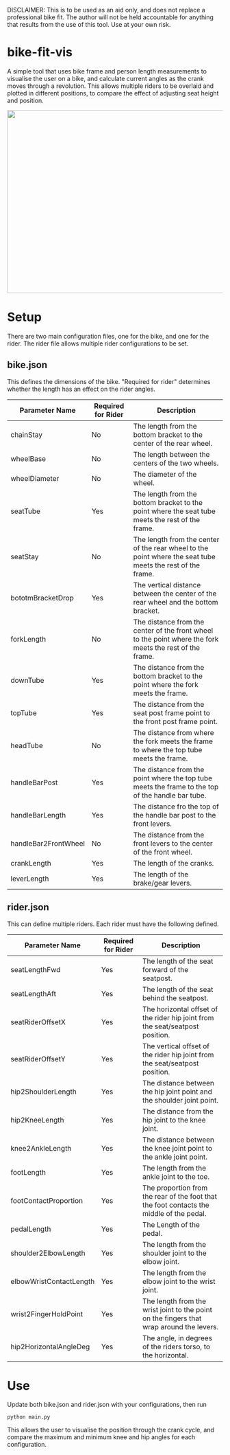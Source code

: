 DISCLAIMER: This is to be used as an aid only, and does not replace a professional bike fit. The author will not be held accountable for anything that results from the use of this tool. Use at your own risk.

# bike-fit-vis
A simple tool that uses bike frame and person length measurements to visualise the user on a bike, and calculate current angles as the crank moves through a revolution. This allows multiple riders to be overlaid and plotted in different positions, to compare the effect of adjusting seat height and position.

<img src="https://github.com/tbattz/bike-fit-vis/raw/main/images/sample-plot.png" width="1000" height="426">

# Setup
There are two main configuration files, one for the bike, and one for the rider. The rider file allows multiple rider configurations to be set.
## bike.json
This defines the dimensions of the bike. "Required for rider" determines whether the length has an effect on the rider angles.

| Parameter Name | Required for Rider | Description                                                                                                |
| -------------- | ------------------ |------------------------------------------------------------------------------------------------------------|
| chainStay      | No                 | The length from the bottom bracket to the center of the rear wheel.                                        |
| wheelBase      | No                 | The length between the centers of the two wheels.                                                          |
| wheelDiameter  | No                 | The diameter of the wheel.                                                                                 |
| seatTube       | Yes                | The length from the bottom bracket to the point where the seat tube meets the rest of the frame.           |
| seatStay       | No                 | The length from the center of the rear wheel to the point where the seat tube meets the rest of the frame. |
| bototmBracketDrop | Yes             | The vertical distance between the center of the rear wheel and the bottom bracket.                         |
| forkLength     | No                 | The distance from the center of the front wheel to the point where the fork meets the rest of the frame.   |
| downTube       | Yes                | The distance from the bottom bracket to the point where the fork meets the frame.                          |
| topTube        | Yes                | The distance from the seat post frame point to the front post frame point.                                 |
| headTube       | No                 | The distance from where the fork meets the frame to where the top tube meets the frame.                    |
| handleBarPost  | Yes                | The distance from the point where the top tube meets the frame to the top of the handle bar tube.          |
| handleBarLength | Yes               | The distance fro the top of the handle bar post to the front levers. |
| handleBar2FrontWheel | No           | The distance from the front levers to the center of the front wheel. |
| crankLength | Yes                   | The length of the cranks. |
| leverLength | Yes                   | The length of the brake/gear levers. |


## rider.json
This can define multiple riders. Each rider must have the following defined.

| Parameter Name         | Required for Rider | Description                                                                   |
|------------------------|--------------------|-------------------------------------------------------------------------------|
| seatLengthFwd          | Yes                | The length of the seat forward of the seatpost.                               |
| seatLengthAft          | Yes                | The length of the seat behind the seatpost.                                   |
| seatRiderOffsetX       | Yes                | The horizontal offset of the rider hip joint from the seat/seatpost position. |
| seatRiderOffsetY       | Yes                | The vertical offset of the rider hip joint from the seat/seatpost position.   |
| hip2ShoulderLength     | Yes                | The distance between the hip joint point and the shoulder joint point.        |
| hip2KneeLength         | Yes                | The distance from the hip joint to the knee joint. |
| knee2AnkleLength       | Yes                | The distance between the knee joint point to the ankle joint point. |
| footLength             | Yes                | The length from the ankle joint to the toe. |
| footContactProportion  | Yes                | The proportion from the rear of the foot that the foot contacts the middle of the pedal. |
| pedalLength            | Yes                | The Length of the pedal. |
| shoulder2ElbowLength   | Yes                | The length from the shoulder joint to the elbow joint. |
| elbowWristContactLength| Yes                | The length from the elbow joint to the wrist joint. |
| wrist2FingerHoldPoint  | Yes                | The length from the wrist joint to the point on the fingers that wrap around the levers. |
| hip2HorizontalAngleDeg | Yes                | The angle, in degrees of the riders torso, to the horizontal. |

# Use
Update both bike.json and rider.json with your configurations, then run

```
python main.py
```

This allows the user to visualise the position through the crank cycle, and compare the maximum and minimum knee and hip angles for each configuration.


